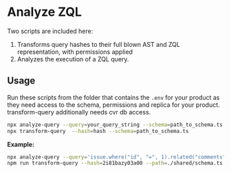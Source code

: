 # Analyze ZQL

Two scripts are included here:

1. Transforms query hashes to their full blown AST and ZQL representation, with permissions applied
2. Analyzes the execution of a ZQL query.

## Usage

Run these scripts from the folder that contains the `.env` for your product as they need access to the schema, permissions and replica for your product. transform-query additionally needs cvr db access.

```bash
npx analyze-query --query=your_query_string --schema=path_to_schema.ts
npx transform-query  --hash=hash --schema=path_to_schema.ts
```

**Example:**

```bash
npx analyze-query --query='issue.where("id", "=", 1).related("comments")' --schema=./shared/schema.ts
npm run transform-query --hash=2i81bazy03a00 --path=./shared/schema.ts
```
